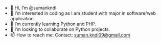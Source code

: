 - 👋 Hi, I’m @sumankndl
- 👀 I’m interested in coding as I am student with major in software/web application.
- 🌱 I’m currently learning Python and PHP.
- 💞️ I’m looking to collaborate on Python projects.
- 📫 How to reach me: Contact: suman.kndl09@gmail.com 

<!---
sumankndl/sumankndl is a ✨ special ✨ repository because its `README.md` (this file) appears on your GitHub profile.
You can click the Preview link to take a look at your changes.
--->
